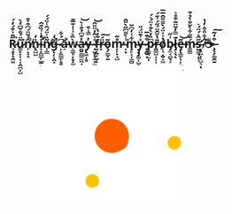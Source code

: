 ###                                                   

<h2 align="center" color="cyan">
  R̷͉̥̞̖̯͈̋̑͐͒́̒́͘u̷͚̟̞̜͔͔̯̪̦̺͂̈́̐̌͆̒̀͘n̸̜̣̘̖̂́̌̈́͆͒̽͊̚ṅ̵̢̺̺̒i̴̛̟̙̻̲̙̲̰̓̍͑̏̄̂̚ͅn̸̜͇͂̏͐̈́̂̾̈́́̕ğ̶̨̦͎̭̟̒̚̚ ̷̦̦͖͇̙̥͍͆́͋ă̵̠̚ẁ̴̠̳͓̦̥̦̬̬̻̳̏̀͗̍̍̄̅͊a̶͈̬̪͚̫͖̦̓͊͆̉̄͗̀̕͜͝ͅy̶̢͖̦̥̓̿͑͒ ̴͎̮̙̜̼̟͖̻̽͛̂̓̈̎̂͝f̶̱̦̰̗̮̐̇̔ͅr̵͓̈́͠õ̵̖̗̳̣̱ṃ̷̙̟̘̺̊͂̕ ̴͔̾̀͌͆̋̀̎̂͘ͅm̴̧̙͔̜̳̺̫͋͑̓͆̌y̶̡̡͚̩̺̞̽͗̄̈́̎͜ ̷̥̯̬͙͒͒̅p̷͇͉̫̩͆̏̓̀͒̽̈́͛́̕r̵̭͚̺͕̹͎̄̔̎̑̈́̋́͗͊́ỏ̸͎͉̣̬̞͖͐͑̈́̀͌͌̂̅̅b̷̡̼͔̻̖͕͑̋l̷̡͕̖̄̿̓̌̈͂͒̊͛͘ͅe̶̡̨͇̙͕̙͍̘̫͂͝ḿ̵͚͇̄̋͋̀̌̐̀̉͒s̴̛̮͖̖̝̹̋̂͛́̈́͛ ̸̣̖̤̦͔̺͉̂͋̎͋̓̔ͅ☕̶̧̞̗͚̭̱͒̒̃͠
</h2>
<p align="center">
  <img src="loading.gif" />
</p>
